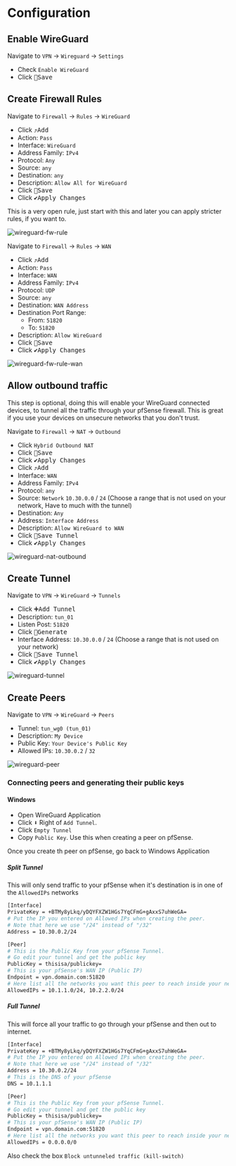 # Configuration

## Enable WireGuard

Navigate to `VPN` -> `Wireguard` -> `Settings`

- Check `Enable WireGuard`
- Click <kbd>💾Save</kbd>

## Create Firewall Rules

Navigate to `Firewall` -> `Rules` -> `WireGuard`

- Click <kbd>⤴️Add</kbd>
- Action: `Pass`
- Interface: `WireGuard`
- Address Family: `IPv4`
- Protocol: `Any`
- Source: `any`
- Destination: `any`
- Description: `Allow All for WireGuard`
- Click <kbd>💾Save</kbd>
- Click <kbd>✔️Apply Changes</kbd>

This is a very open rule, just start with this and later you can apply
stricter rules, if you want to.

![wireguard-fw-rule](img/wireguard-fw-rule.png)

Navigate to `Firewall` -> `Rules` -> `WAN`

- Click <kbd>⤴️Add</kbd>
- Action: `Pass`
- Interface: `WAN`
- Address Family: `IPv4`
- Protocol: `UDP`
- Source: `any`
- Destination: `WAN Address`
- Destination Port Range:
  - From: `51820`
  - To: `51820`
- Description: `Allow WireGuard`
- Click <kbd>💾Save</kbd>
- Click <kbd>✔️Apply Changes</kbd>

![wireguard-fw-rule-wan](img/wireguard-fw-rule-wan.png)

## Allow outbound traffic

This step is optional, doing this will enable your WireGuard connected devices,
to tunnel all the traffic through your pfSense firewall.
This is great if you use your devices on unsecure networks that you don't trust.

Navigate to `Firewall` -> `NAT` -> `Outbound`

- Click `Hybrid Outbound NAT`
- Click <kbd>💾Save</kbd>
- Click <kbd>✔️Apply Changes</kbd>
- Click <kbd>⤴️Add</kbd>
- Interface: `WAN`
- Address Family: `IPv4`
- Protocol: `any`
- Source: `Network` `10.30.0.0` / `24` (Choose a range that is not used on your network, Have to much with the tunnel)
- Destination: `Any`
- Address: `Interface Address`
- Description: `Allow WireGuard to WAN`
- Click <kbd>💾Save Tunnel</kbd>
- Click <kbd>✔️Apply Changes</kbd>

![wireguard-nat-outbound](img/wireguard-nat-outbound.png)

## Create Tunnel

Navigate to `VPN` -> `WireGuard` -> `Tunnels`

- Click <kbd>➕Add Tunnel</kbd>
- Description: `tun_01`
- Listen Post: `51820`
- Click <kbd>🔑Generate</kbd>
- Interface Address: `10.30.0.0` / `24` (Choose a range that is not used on your network)
- Click <kbd>💾Save Tunnel</kbd>
- Click <kbd>✔️Apply Changes</kbd>

![wireguard-tunnel](img/wireguard-tunnel.png)

## Create Peers

Navigate to `VPN` -> `WireGuard` -> `Peers`

- Tunnel: `tun_wg0 (tun_01)`
- Description: `My Device`
- Public Key: `Your Device's Public Key`
- Allowed IPs: `10.30.0.2` / `32`

![wireguard-peer](img/wireguard-peer.png)

### Connecting peers and generating their public keys

#### Windows

- Open WireGuard Application
- Click <kbd>⬇️</kbd> Right of `Add Tunnel`.
- Click `Empty Tunnel`
- Copy `Public Key`. Use this when creating a peer on pfSense.

Once you create th peer on pfSense, go back to Windows Application

##### Split Tunnel

This will only send traffic to your pfSense when it's destination
is in one of the `AllowedIPs` networks

```bash
[Interface]
PrivateKey = +BTMy8yLkq/yDQYFXZW1HGs7YqCFmG+gAxxS7uhWeGA=
# Put the IP you entered on Allowed IPs when creating the peer.
# Note that here we use "/24" instead of "/32"
Address = 10.30.0.2/24

[Peer]
# This is the Public Key from your pfSense Tunnel.
# Go edit your tunnel and get the public key
PublicKey = thisisa/publickey=
# This is your pfSense's WAN IP (Public IP)
Endpoint = vpn.domain.com:51820
# Here list all the networks you want this peer to reach inside your network
AllowedIPs = 10.1.1.0/24, 10.2.2.0/24
```

##### Full Tunnel

This will force all your traffic to go through your pfSense and then
out to internet.

```bash
[Interface]
PrivateKey = +BTMy8yLkq/yDQYFXZW1HGs7YqCFmG+gAxxS7uhWeGA=
# Put the IP you entered on Allowed IPs when creating the peer.
# Note that here we use "/24" instead of "/32"
Address = 10.30.0.2/24
# This is the DNS of your pfSense
DNS = 10.1.1.1

[Peer]
# This is the Public Key from your pfSense Tunnel.
# Go edit your tunnel and get the public key
PublicKey = thisisa/publickey=
# This is your pfSense's WAN IP (Public IP)
Endpoint = vpn.domain.com:51820
# Here list all the networks you want this peer to reach inside your network
AllowedIPs = 0.0.0.0/0
```

Also check the box `Block untunneled traffic (kill-switch)`
